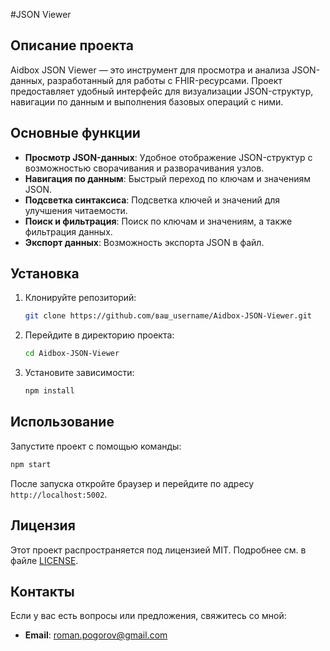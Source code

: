 #JSON Viewer

## Описание проекта

Aidbox JSON Viewer — это инструмент для просмотра и анализа JSON-данных, разработанный для работы с FHIR-ресурсами. Проект предоставляет удобный интерфейс для визуализации JSON-структур, навигации по данным и выполнения базовых операций с ними.

## Основные функции

- **Просмотр JSON-данных**: Удобное отображение JSON-структур с возможностью сворачивания и разворачивания узлов.
- **Навигация по данным**: Быстрый переход по ключам и значениям JSON.
- **Подсветка синтаксиса**: Подсветка ключей и значений для улучшения читаемости.
- **Поиск и фильтрация**: Поиск по ключам и значениям, а также фильтрация данных.
- **Экспорт данных**: Возможность экспорта JSON в файл.

## Установка

1. Клонируйте репозиторий:
   ```bash
   git clone https://github.com/ваш_username/Aidbox-JSON-Viewer.git
   ```
2. Перейдите в директорию проекта:
   ```bash
   cd Aidbox-JSON-Viewer
   ```
3. Установите зависимости:
   ```bash
   npm install
   ```

## Использование

Запустите проект с помощью команды:

```bash
npm start
```

После запуска откройте браузер и перейдите по адресу `http://localhost:5002`.

## Лицензия

Этот проект распространяется под лицензией MIT. Подробнее см. в файле [LICENSE](LICENSE).

## Контакты

Если у вас есть вопросы или предложения, свяжитесь со мной:

- **Email**: roman.pogorov@gmail.com
